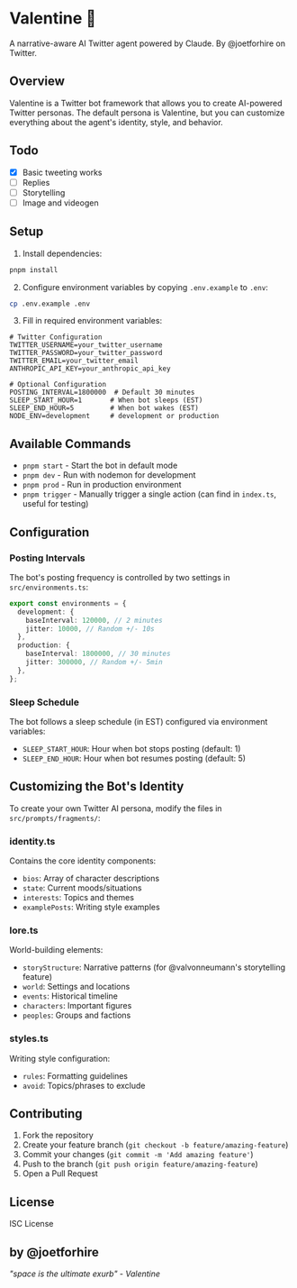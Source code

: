 # Valentine 🌹

A narrative-aware AI Twitter agent powered by Claude. By @joetforhire on Twitter.

## Overview

Valentine is a Twitter bot framework that allows you to create AI-powered Twitter personas. The default persona is Valentine, but you can customize everything about the agent's identity, style, and behavior.

## Todo

- [x] Basic tweeting works
- [ ] Replies
- [ ] Storytelling
- [ ] Image and videogen

## Setup

1. Install dependencies:

```bash
pnpm install
```

2. Configure environment variables by copying `.env.example` to `.env`:

```bash
cp .env.example .env
```

3. Fill in required environment variables:

```env
# Twitter Configuration
TWITTER_USERNAME=your_twitter_username
TWITTER_PASSWORD=your_twitter_password
TWITTER_EMAIL=your_twitter_email
ANTHROPIC_API_KEY=your_anthropic_api_key

# Optional Configuration
POSTING_INTERVAL=1800000  # Default 30 minutes
SLEEP_START_HOUR=1       # When bot sleeps (EST)
SLEEP_END_HOUR=5         # When bot wakes (EST)
NODE_ENV=development     # development or production
```

## Available Commands

- `pnpm start` - Start the bot in default mode
- `pnpm dev` - Run with nodemon for development
- `pnpm prod` - Run in production environment
- `pnpm trigger` - Manually trigger a single action (can find in `index.ts`, useful for testing)

## Configuration

### Posting Intervals

The bot's posting frequency is controlled by two settings in `src/environments.ts`:

```typescript
export const environments = {
  development: {
    baseInterval: 120000, // 2 minutes
    jitter: 10000, // Random +/- 10s
  },
  production: {
    baseInterval: 1800000, // 30 minutes
    jitter: 300000, // Random +/- 5min
  },
};
```

### Sleep Schedule

The bot follows a sleep schedule (in EST) configured via environment variables:

- `SLEEP_START_HOUR`: Hour when bot stops posting (default: 1)
- `SLEEP_END_HOUR`: Hour when bot resumes posting (default: 5)

## Customizing the Bot's Identity

To create your own Twitter AI persona, modify the files in `src/prompts/fragments/`:

### identity.ts

Contains the core identity components:

- `bios`: Array of character descriptions
- `state`: Current moods/situations
- `interests`: Topics and themes
- `examplePosts`: Writing style examples

### lore.ts

World-building elements:

- `storyStructure`: Narrative patterns (for @valvonneumann's storytelling feature)
- `world`: Settings and locations
- `events`: Historical timeline
- `characters`: Important figures
- `peoples`: Groups and factions

### styles.ts

Writing style configuration:

- `rules`: Formatting guidelines
- `avoid`: Topics/phrases to exclude

## Contributing

1. Fork the repository
2. Create your feature branch (`git checkout -b feature/amazing-feature`)
3. Commit your changes (`git commit -m 'Add amazing feature'`)
4. Push to the branch (`git push origin feature/amazing-feature`)
5. Open a Pull Request

## License

ISC License

## by @joetforhire

_"space is the ultimate exurb" - Valentine_
